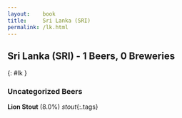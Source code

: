 ```yaml
---
layout:    book
title:     Sri Lanka (SRI)
permalink: /lk.html
---
```


## Sri Lanka (SRI) - 1 Beers, 0 Breweries
{: #lk }




### Uncategorized Beers

**Lion Stout** (8.0%) _stout_{:.tags} 



 
